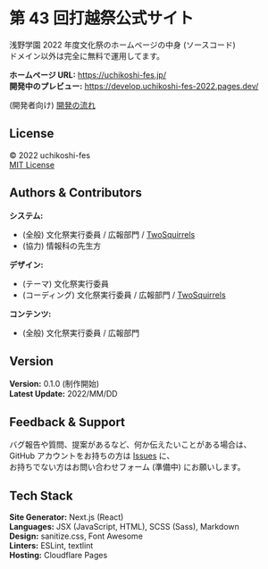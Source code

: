 # 第 43 回打越祭公式サイト

浅野学園 2022 年度文化祭のホームページの中身 (ソースコード)  
ドメイン以外は完全に無料で運用してます。

**ホームページ URL:** https://uchikoshi-fes.jp/  
**開発中のプレビュー:** https://develop.uchikoshi-fes-2022.pages.dev/

(開発者向け) [開発の流れ](/DEVELOP.md)

## License

© 2022 uchikoshi-fes  
[MIT License](/LICENSE)

## Authors & Contributors

**システム:**

- (全般) 文化祭実行委員 / 広報部門 / [TwoSquirrels](//github.com/TwoSquirrels)
- (協力) 情報科の先生方

**デザイン:**

- (テーマ) 文化祭実行委員
- (コーディング) 文化祭実行委員 / 広報部門 / [TwoSquirrels](//github.com/TwoSquirrles)

**コンテンツ:**

- (全般) 文化祭実行委員 / 広報部門

## Version

**Version:** 0.1.0 (制作開始)  
**Latest Update:** 2022/MM/DD

## Feedback & Support

<!-- textlint-disable ja-hiragana-keishikimeishi -->

バグ報告や質問、提案があるなど、何か伝えたいことがある場合は、  
GitHub アカウントをお持ちの方は [Issues](/issues) に、  
お持ちでない方はお問い合わせフォーム (準備中) にお願いします。

<!-- textlint-enable ja-hiragana-keishikimeishi -->

## Tech Stack

**Site Generator:** Next.js (React)  
**Languages:** JSX (JavaScript, HTML), SCSS (Sass), Markdown  
**Design:** sanitize.css, Font Awesome  
**Linters:** ESLint, textlint  
**Hosting:** Cloudflare Pages

<!--**API Server:** Google Apps Script  -->
